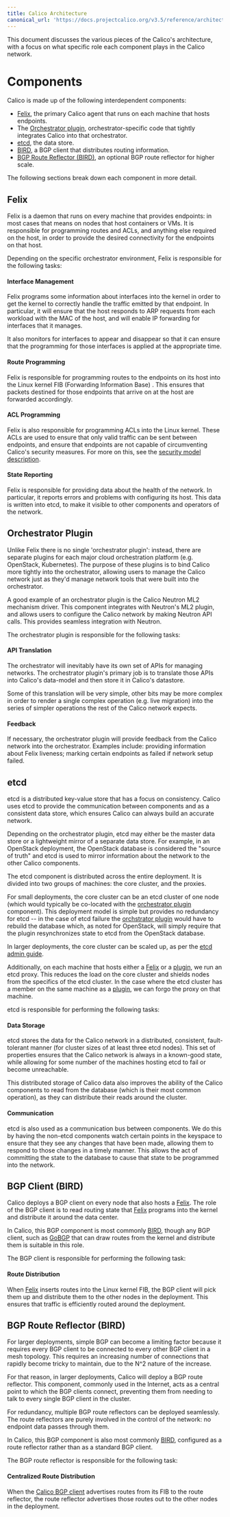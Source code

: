 ```yaml
---
title: Calico Architecture
canonical_url: 'https://docs.projectcalico.org/v3.5/reference/architecture/'
---
```


This document discusses the various pieces of the Calico's architecture, 
with a focus on what specific role each component plays in
the Calico network. 

<!-- TODO(smc) data-model: Link to new data model docs. -->

# Components

Calico is made up of the following interdependent components:

-   [Felix](#felix), the primary Calico agent that runs on each
    machine that hosts endpoints.
-   The [Orchestrator plugin](#orchestrator-plugin),
    orchestrator-specific code that tightly integrates Calico into
    that orchestrator.
-   [etcd](#etcd), the data store.
-   [BIRD](#bgp-client-bird), a BGP client that
    distributes routing information.
-   [BGP Route Reflector (BIRD)](#bgp-route-reflector-bird), an optional BGP
    route reflector for higher scale.

The following sections break down each component in more detail.


## Felix

Felix is a daemon that runs on every machine that provides endpoints: in
most cases that means on nodes that host containers or VMs. It is
responsible for programming routes and ACLs, and anything else required
on the host, in order to provide the desired connectivity for the
endpoints on that host.

Depending on the specific orchestrator environment, Felix is responsible
for the following tasks:

#### Interface Management

Felix programs some information about interfaces into the kernel in
order to get the kernel to correctly handle the traffic emitted by that
endpoint. In particular, it will ensure that the host responds to ARP
requests from each workload with the MAC of the host, and will enable IP
forwarding for interfaces that it manages.

It also monitors for interfaces to appear and disappear so that it can
ensure that the programming for those interfaces is applied at the
appropriate time.

#### Route Programming

Felix is responsible for programming routes to the endpoints on its host
into the Linux kernel FIB (Forwarding Information Base) . This ensures that packets destined for those
endpoints that arrive on at the host are forwarded accordingly.

#### ACL Programming

Felix is also responsible for programming ACLs into the Linux kernel.
These ACLs are used to ensure that only valid traffic can be sent
between endpoints, and ensure that endpoints are not capable of
circumventing Calico's security measures. For more on this, see
the [security model description]({{site.baseurl}}/{{page.version}}/reference/security-model).

#### State Reporting

Felix is responsible for providing data about the health of the network.
In particular, it reports errors and problems with configuring its host.
This data is written into etcd, to make it visible to other components
and operators of the network.


## Orchestrator Plugin

Unlike Felix there is no single 'orchestrator plugin': instead, there
are separate plugins for each major cloud orchestration platform (e.g.
OpenStack, Kubernetes). The purpose of these plugins is to bind Calico
more tightly into the orchestrator, allowing users to manage the Calico
network just as they'd manage network tools that were built into the
orchestrator.

A good example of an orchestrator plugin is the Calico Neutron ML2
mechanism driver. This component integrates with Neutron's ML2 plugin,
and allows users to configure the Calico network by making Neutron API
calls. This provides seamless integration with Neutron.

The orchestrator plugin is responsible for the following tasks:

#### API Translation

The orchestrator will inevitably have its own set of APIs for managing
networks. The orchestrator plugin's primary job is to translate those
APIs into Calico's data-model and then store it in Calico's datastore.

Some of this translation will be very simple, other bits may be more
complex in order to render a single complex operation (e.g. live
migration) into the series of simpler operations the rest of the Calico
network expects.

#### Feedback

If necessary, the orchestrator plugin will provide feedback from the
Calico network into the orchestrator. Examples include: providing
information about Felix liveness; marking certain endpoints as failed if
network setup failed.



## etcd

etcd is a distributed key-value store that has a focus on consistency.
Calico uses etcd to provide the communication between components and as
a consistent data store, which ensures Calico can always build an
accurate network.

Depending on the orchestrator plugin, etcd may either be the master data
store or a lightweight mirror of a separate data store. For example, in
an OpenStack deployment, the OpenStack database is considered the
"source of truth" and etcd is used to mirror information about the
network to the other Calico components.

The etcd component is distributed across the entire deployment. It is
divided into two groups of machines: the core cluster, and the proxies.

For small deployments, the core cluster can be an etcd cluster of one
node (which would typically be co-located with the
[orchestrator plugin](#orchestrator-plugin) component). This deployment model is simple but provides no redundancy for etcd -- in the case of etcd failure the
[orchstrator plugin](#orchestrator-plugin) would have to rebuild the database which, as noted for OpenStack, will simply require that the plugin resynchronizes
state to etcd from the OpenStack database.

In larger deployments, the core cluster can be scaled up, as per the
[etcd admin guide](https://coreos.com/etcd/docs/latest/admin_guide.html#optimal-cluster-size).

Additionally, on each machine that hosts either a [Felix](#felix)
or a [plugin](#orchestrator-plugin), we run an etcd proxy. This reduces the load
on the core cluster and shields nodes from the specifics of the etcd
cluster. In the case where the etcd cluster has a member on the same
machine as a [plugin](#orchestrator-plugin), we can forgo the proxy on that
machine.

etcd is responsible for performing the following tasks:

#### Data Storage

etcd stores the data for the Calico network in a distributed,
consistent, fault-tolerant manner (for cluster sizes of at least three
etcd nodes). This set of properties ensures that the Calico network is
always in a known-good state, while allowing for some number of the
machines hosting etcd to fail or become unreachable.

This distributed storage of Calico data also improves the ability of the
Calico components to read from the database (which is their most common
operation), as they can distribute their reads around the cluster.

#### Communication

etcd is also used as a communication bus between components. We do this
by having the non-etcd components watch certain points in the keyspace
to ensure that they see any changes that have been made, allowing them
to respond to those changes in a timely manner. This allows the act of
committing the state to the database to cause that state to be programmed
into the network.



## BGP Client (BIRD)

Calico deploys a BGP client on every node that also hosts a [Felix](#felix). The role of the BGP client is to read routing state that [Felix](#felix) programs into the kernel and
distribute it around the data center.

In Calico, this BGP component is most commonly
[BIRD](http://bird.network.cz/), though any BGP client, such as [GoBGP](https://github.com/osrg/gobgp) that can draw
routes from the kernel and distribute them is suitable in this role.

The BGP client is responsible for performing the following task:

#### Route Distribution

When [Felix](#felix) inserts routes into the Linux kernel FIB,
the BGP client will pick them up and distribute them to the other nodes
in the deployment. This ensures that traffic is efficiently routed
around the deployment.


## BGP Route Reflector (BIRD)

For larger deployments, simple BGP can become a limiting factor because
it requires every BGP client to be connected to every other BGP client
in a mesh topology. This requires an increasing number of connections
that rapidly become tricky to maintain, due to the N^2 nature of the
increase.

For that reason, in larger deployments, Calico will deploy a BGP route
reflector. This component, commonly used in the Internet, acts as a
central point to which the BGP clients connect, preventing them from
needing to talk to every single BGP client in the cluster.

For redundancy, multiple BGP route reflectors can be deployed
seamlessly. The route reflectors are purely involved in the control of
the network: no endpoint data passes through them.

In Calico, this BGP component is also most commonly
[BIRD](http://bird.network.cz/), configured as a route reflector rather
than as a standard BGP client.

The BGP route reflector is responsible for the following task:

#### Centralized Route Distribution

When the [Calico BGP client](#bgp-client-bird) advertises routes
from its FIB to the route reflector, the route reflector advertises
those routes out to the other nodes in the deployment.
